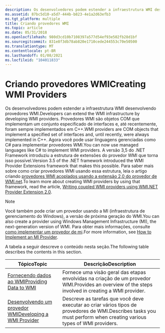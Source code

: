 ```yaml
---
description: Os desenvolvedores podem estender a infraestrutura WMI desenvolvendo provedores WMI.
ms.assetid: 87bc5d10-a5d7-444b-b823-4e1a2d63efb3
ms.tgt_platform: multiple
title: Criando provedores WMI
ms.topic: article
ms.date: 05/31/2018
ms.openlocfilehash: 980d3cd10b7108397a577d54ef93e502fb28d1bf
ms.sourcegitcommit: 831e8f3db78ab820e1710cede244553c70e50500
ms.translationtype: MT
ms.contentlocale: pt-BR
ms.lasthandoff: 01/08/2021
ms.locfileid: "104011833"
---
```

# <a name="creating-wmi-providers"></a><span data-ttu-id="8874d-103">Criando provedores WMI</span><span class="sxs-lookup"><span data-stu-id="8874d-103">Creating WMI Providers</span></span>

<span data-ttu-id="8874d-104">Os desenvolvedores podem estender a infraestrutura WMI desenvolvendo provedores WMI.</span><span class="sxs-lookup"><span data-stu-id="8874d-104">Developers can extend the WMI infrastructure by developing WMI providers.</span></span> <span data-ttu-id="8874d-105">Provedores WMI são objetos COM que implementam um conjunto especificado de interfaces e, até recentemente, foram sempre implementados em C++.</span><span class="sxs-lookup"><span data-stu-id="8874d-105">WMI providers are COM objects that implement a specified set of interfaces and, until recently, were always implemented in C++.</span></span> <span data-ttu-id="8874d-106">Agora você pode usar linguagens gerenciadas como C# para implementar provedores WMI.</span><span class="sxs-lookup"><span data-stu-id="8874d-106">You can now use managed languages like C# to implement WMI providers.</span></span> <span data-ttu-id="8874d-107">A versão 3,5 do .NET Framework introduziu a estrutura de extensões do provedor WMI que torna isso possível.</span><span class="sxs-lookup"><span data-stu-id="8874d-107">Version 3.5 of the .NET framework introduced the WMI Provider Extensions framework that makes this possible.</span></span> <span data-ttu-id="8874d-108">Para saber mais sobre como criar provedores WMI usando essa estrutura, leia o artigo criando [provedores WMI acoplados usando a extensão 2,0 do provedor de WMI.net](/previous-versions/dotnet/articles/cc268228(v=msdn.10)).</span><span class="sxs-lookup"><span data-stu-id="8874d-108">To learn more about creating WMI providers by using that framework, read the article, [Writing coupled WMI providers using WMI.NET Provider Extension 2.0](/previous-versions/dotnet/articles/cc268228(v=msdn.10)).</span></span>

> [!Note]  
> <span data-ttu-id="8874d-109">Você também pode criar um provedor usando a MI (infraestrutura de gerenciamento do Windows), a versão de próxima geração do WMI.</span><span class="sxs-lookup"><span data-stu-id="8874d-109">You can also create a provider using Windows Management Infrastructure (MI), the next-generation version of WMI.</span></span> <span data-ttu-id="8874d-110">Para obter mais informações, consulte [como implementar um provedor de mi](/previous-versions/windows/desktop/wmi_v2/how-to-implement-an-mi-provider).</span><span class="sxs-lookup"><span data-stu-id="8874d-110">For more information, see [How to Implement an MI Provider](/previous-versions/windows/desktop/wmi_v2/how-to-implement-an-mi-provider).</span></span>

 

<span data-ttu-id="8874d-111">A tabela a seguir descreve o conteúdo nesta seção.</span><span class="sxs-lookup"><span data-stu-id="8874d-111">The following table describes the contents in this section.</span></span>



| <span data-ttu-id="8874d-112">Tópico</span><span class="sxs-lookup"><span data-stu-id="8874d-112">Topic</span></span>                                                      | <span data-ttu-id="8874d-113">Descrição</span><span class="sxs-lookup"><span data-stu-id="8874d-113">Description</span></span>                                                                    |
|------------------------------------------------------------|--------------------------------------------------------------------------------|
| [<span data-ttu-id="8874d-114">Fornecendo dados ao WMI</span><span class="sxs-lookup"><span data-stu-id="8874d-114">Providing Data to WMI</span></span>](providing-data-to-wmi.md)         | <span data-ttu-id="8874d-115">Fornece uma visão geral das etapas envolvidas na criação de um provedor WMI.</span><span class="sxs-lookup"><span data-stu-id="8874d-115">Provides an overview of the steps involved in creating a WMI provider.</span></span>         |
| [<span data-ttu-id="8874d-116">Desenvolvendo um provedor WMI</span><span class="sxs-lookup"><span data-stu-id="8874d-116">Developing a WMI Provider</span></span>](developing-a-wmi-provider.md) | <span data-ttu-id="8874d-117">Descreve as tarefas que você deve executar ao criar vários tipos de provedores de WMI.</span><span class="sxs-lookup"><span data-stu-id="8874d-117">Describes tasks you must perform when creating various types of WMI providers.</span></span> |



 

 

 
